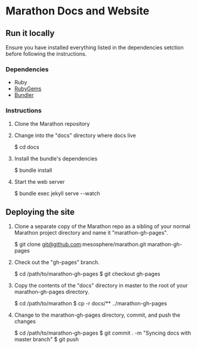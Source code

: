 # Marathon Docs and Website

## Run it locally

Ensure you have installed everything listed in the dependencies setction before
following the instructions.

### Dependencies

* Ruby
* [RubyGems](https://rubygems.org/)
* [Bundler](http://bundler.io/)

### Instructions

1. Clone the Marathon repository

2. Change into the "docs" directory where docs live

      $ cd docs

3. Install the bundle's dependencies

      $ bundle install

4. Start the web server

      $ bundle exec jekyll serve --watch

## Deploying the site

1. Clone a separate copy of the Marathon repo as a sibling of your normal
   Marathon project directory and name it "marathon-gh-pages".

      $ git clone git@github.com:mesosphere/marathon.git marathon-gh-pages

2. Check out the "gh-pages" branch.

      $ cd /path/to/marathon-gh-pages
      $ git checkout gh-pages

3. Copy the contents of the "docs" directory in master to the root of your
   marathon-gh-pages directory.

      $ cd /path/to/marathon
      $ cp -r docs/** ../marathon-gh-pages

4. Change to the marathon-gh-pages directory, commit, and push the changes

      $ cd /path/to/marathon-gh-pages
      $ git commit . -m "Syncing docs with master branch"
      $ git push
